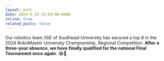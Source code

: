 ```yaml
---
layout: post
date: 2024-5-19 15:59:00-0400
inline: true
related_posts: false
---
```


Our robotics team 3SE of Southeast University has secured a top 8 in the 2024 RoboMaster University Championship, Regional Competition. **After a three-year absence, we have finally qualified for the national Final Tournament once again.** 😂🎉
